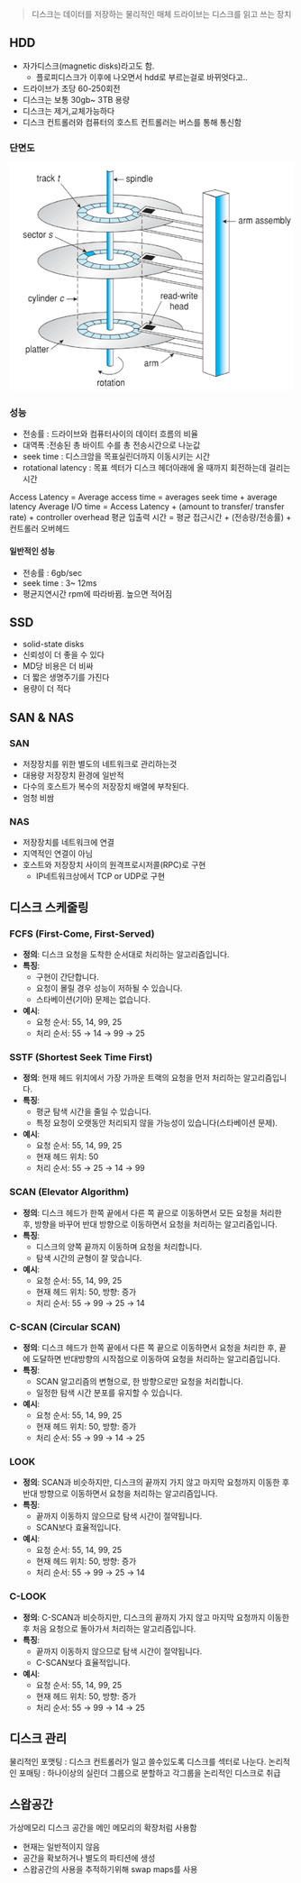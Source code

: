 >디스크는 데이터를 저장하는 물리적인 매체
>드라이브는 디스크를 읽고 쓰는 장치
## HDD
- 자가디스크(magnetic disks)라고도 함.
	- 플로피디스크가 이후에 나오면서 hdd로 부르는걸로 바뀌엇다고..
- 드라이브가 초당 60-250회전
- 디스크는 보통 30gb~ 3TB 용량
- 디스크는 제거,교체가능하다
- 디스크 컨트롤러와 컴퓨터의 호스트 컨트롤러는 버스를 통해 통신함

### 단면도
![300](assets/11.%20보조%20저장%20장치-20240615013143218.png)


### 성능
- 전송률 : 드라이브와 컴퓨터사이의 데이터 흐름의 비율
- 대역폭 :전송된 총 바이트 수를 총 전송시간으로 나눈값
- seek time : 디스크암을 목표실린더까지 이동시키는 시간
- rotational latency : 목표 섹터가 디스크 헤더아래에 올 때까지 회전하는데 걸리는 시간

Access Latency = Average access time = averages seek time + average latency
Average I/O time = Access Latency + (amount to transfer/ transfer rate) + controller overhead
평균 입출력 시간 = 평균 접근시간 + (전송량/전송률) + 컨트롤러 오버헤드

#### 일반적인 성능
- 전송률 : 6gb/sec
- seek time : 3~ 12ms
- 평균지연시간 rpm에 따라바뀜. 높으면 적어짐

## SSD
- solid-state disks
- 신뢰성이 더 좋을 수 있다
- MD당 비용은 더 비싸
- 더 짧은 생명주기를 가진다
- 용량이 더 적다


## SAN  & NAS
### SAN
- 저장장치를 위한 별도의 네트워크로 관리하는것
- 대용량 저장장치 환경에 일반적
- 다수의 호스트가 복수의 저장장치 배열에 부착된다.
- 엄청 비쌈


### NAS
- 저장장치를 네트워크에 연결 
- 지역적인 연결이 아님
 - 호스트와 저장장치 사이의 원격프로시저콜(RPC)로 구현
	 - IP네트워크상에서 TCP or UDP로 구현


## 디스크 스케줄링

###  FCFS (First-Come, First-Served)
- **정의**: 디스크 요청을 도착한 순서대로 처리하는 알고리즘입니다.
- **특징**:
  - 구현이 간단합니다.
  - 요청이 몰릴 경우 성능이 저하될 수 있습니다.
  - 스타베이션(기아) 문제는 없습니다.
- **예시**:
  - 요청 순서: 55, 14, 99, 25
  - 처리 순서: 55 → 14 → 99 → 25

### SSTF (Shortest Seek Time First)
- **정의**: 현재 헤드 위치에서 가장 가까운 트랙의 요청을 먼저 처리하는 알고리즘입니다.
- **특징**:
  - 평균 탐색 시간을 줄일 수 있습니다.
  - 특정 요청이 오랫동안 처리되지 않을 가능성이 있습니다(스타베이션 문제).
- **예시**:
  - 요청 순서: 55, 14, 99, 25
  - 현재 헤드 위치: 50
  - 처리 순서: 55 → 25 → 14 → 99

### SCAN (Elevator Algorithm)
- **정의**: 디스크 헤드가 한쪽 끝에서 다른 쪽 끝으로 이동하면서 모든 요청을 처리한 후, 방향을 바꾸어 반대 방향으로 이동하면서 요청을 처리하는 알고리즘입니다.
- **특징**:
  - 디스크의 양쪽 끝까지 이동하며 요청을 처리합니다.
  - 탐색 시간의 균형이 잘 맞습니다.
- **예시**:
  - 요청 순서: 55, 14, 99, 25
  - 현재 헤드 위치: 50, 방향: 증가
  - 처리 순서: 55 → 99 → 25 → 14

### C-SCAN (Circular SCAN)
- **정의**: 디스크 헤드가 한쪽 끝에서 다른 쪽 끝으로 이동하면서 요청을 처리한 후, 끝에 도달하면 반대방향의 시작점으로 이동하여 요청을 처리하는 알고리즘입니다.
- **특징**:
  - SCAN 알고리즘의 변형으로, 한 방향으로만 요청을 처리합니다.
  - 일정한 탐색 시간 분포를 유지할 수 있습니다.
- **예시**:
  - 요청 순서: 55, 14, 99, 25
  - 현재 헤드 위치: 50, 방향: 증가
  - 처리 순서: 55 → 99 → 14 → 25

### LOOK
- **정의**: SCAN과 비슷하지만, 디스크의 끝까지 가지 않고 마지막 요청까지 이동한 후 반대 방향으로 이동하면서 요청을 처리하는 알고리즘입니다.
- **특징**:
  - 끝까지 이동하지 않으므로 탐색 시간이 절약됩니다.
  - SCAN보다 효율적입니다.
- **예시**:
  - 요청 순서: 55, 14, 99, 25
  - 현재 헤드 위치: 50, 방향: 증가
  - 처리 순서: 55 → 99 → 25 → 14

### C-LOOK
- **정의**: C-SCAN과 비슷하지만, 디스크의 끝까지 가지 않고 마지막 요청까지 이동한 후 처음 요청으로 돌아가서 처리하는 알고리즘입니다.
- **특징**:
  - 끝까지 이동하지 않으므로 탐색 시간이 절약됩니다.
  - C-SCAN보다 효율적입니다.
- **예시**:
  - 요청 순서: 55, 14, 99, 25
  - 현재 헤드 위치: 50, 방향: 증가
  - 처리 순서: 55 → 99 → 14 → 25


## 디스크 관리
물리적인 포맷팅 : 디스크 컨트롤러가 일고 쓸수있도록 디스크를 섹터로 나눈다.
논리적인 포매팅 : 하나이상의 실린더 그룹으로 분할하고 각그룹을 논리적인 디스크로 취급
## 스왑공간

가상메모리 디스크 공간을 메인 메모리의 확장처럼 사용함
- 현재는 일반적이지 않음
- 공간을 확보하거나 별도의 파티션에 생성
- 스왑공간의 사용을 추적하기위해 swap maps를 사용